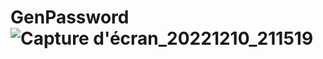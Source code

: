 # GenPassword![Capture d'écran_20221210_211519](https://user-images.githubusercontent.com/119492886/206874087-0d8dc34a-da2d-4a79-a455-b90b58a3a8a8.png)


